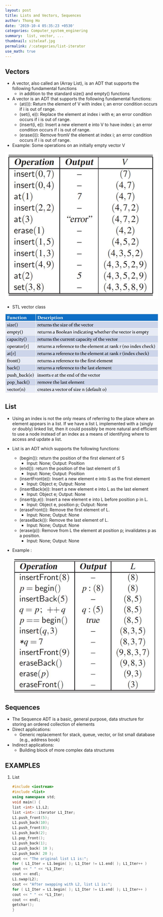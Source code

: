 ```yaml
---
layout: post
title: Lists and Vectors, Sequences
author: Thong Ho
date: '2019-10-4 05:35:23 +0530'
categories: Computer_system_enginering
summary:  list, vector, ...
thumbnail: siteleaf.jpg
permalink: /:categories/list-iterator
use_math: true
---
```


## Vectors
- A vector, also called an (Array List), is an ADT that supports the following fundamental functions 
    - in addition to the standard size() and empty() functions
- A vector is an ADT that supports the following fundamental functions: 
    - (at(i)): Return the element of V with index i; an error condition occurs if i is out of range.
    - (set(i, e)): Replace the element at index i with e; an error condition occurs if i is out of range.
    - (insert(i, e)): Insert a new element e into V to have index i; an error condition occurs if i is out of range.
    - (erase(i)): Remove fromV the element at index i; an error condition occurs if i is out of range.
- Example: Some operations on an initially empty vector V

![](/assets/img/computer_system_enginering/vector1.JPG)

- STL vector class

![](/assets/img/computer_system_enginering/vector_stl.JPG)


## List
- Using an index is not the only means of referring to the place where an element
appears in a list. If we have a list L implemented with a (singly or doubly) linked
list, then it could possibly be more natural and efficient to use a node instead of an
index as a means of identifying where to access and update a list. 

- List is an ADT which supports the following functions:
    - (begin()): return the position of the first element of S
        - Input: None; Output: Position
    - (end()): return the position of the last element of S
        - Input: None; Output: Position
    - (insertFront(e)): Insert a new element e into S as the first element
        - Input: Object e; Output: None
    - (insertBack(e)): Insert a new element e into L as the last element
        - Input: Object e; Output: None
    - (insert(p,e)): Insert a new element e into L before position p in L.
        - Input: Object e, position p; Output: None
    - (eraseFront()): Remove the first element of L.
        - Input: None; Output: None
    - (eraseBack()): Remove the last element of L.
        - Input: None; Output: None
    - (erase(p)): Remove from L the element at position p; invalidates p as a position.
        - Input: None; Output: None

- Example :

    ![](/assets/img/computer_system_enginering/list1.JPG)


## Sequences 
- The Sequence ADT is a basic, general purpose, data structure for storing an ordered collection of elements
- Direct applications:
    - Generic replacement for stack, queue, vector, or list small database (e.g., address book)
- Indirect applications:
    - Building block of more complex data structures



## EXAMPLES
1. List
    ```cpp
    #include <iostream>
    #include <list>
    using namespace std;
    void main() {
    list <int> L1,L2;
    list <int>::iterator L1_Iter;
    L1.push_front(5);
    L1.push_back(10);
    L1.push_front(8);
    L1.push_back(2);
    L1.pop_front();
    L1.push_back(1);
    L2.push_back( 10 );
    L2.push_back( 20 );
    cout << "The original list L1 is:";
    for ( L1_Iter = L1.begin( ); L1_Iter != L1.end( ); L1_Iter++ )
    cout << " " << *L1_Iter;
    cout << endl;
    L1.swap(L2);
    cout << "After swapping with L2, list L1 is:";
    for ( L1_Iter = L1.begin( ); L1_Iter != L1.end( ); L1_Iter++ )
    cout << " " << *L1_Iter;
    cout << endl;
    getchar();
    }
    ```
